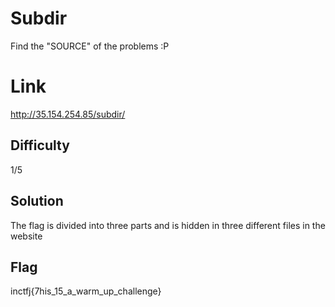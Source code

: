# Subdir
Find the "SOURCE" of the problems :P

# Link
http://35.154.254.85/subdir/

## Difficulty
1/5

## Solution
The flag is divided into three parts and is hidden in three different files in the website

## Flag
inctfj{7his_15_a_warm_up_challenge}
